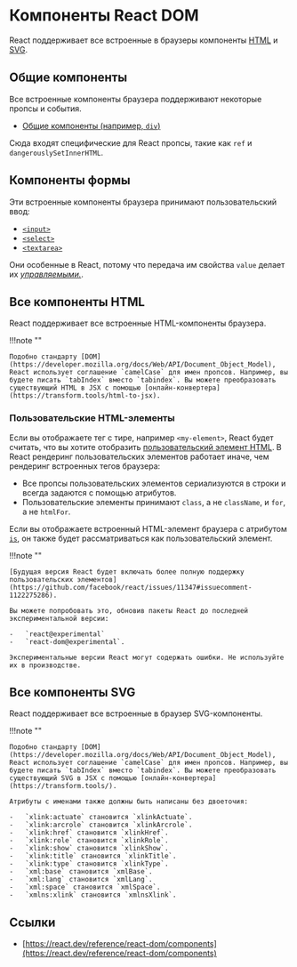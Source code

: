 # Компоненты React DOM

React поддерживает все встроенные в браузеры компоненты [HTML](https://hcdev.ru/html/) и [SVG](https://developer.mozilla.org/docs/Web/SVG/Element).

## Общие компоненты

Все встроенные компоненты браузера поддерживают некоторые пропсы и события.

-   [Общие компоненты (например, `div`)](components-common.md)

Сюда входят специфические для React пропсы, такие как `ref` и `dangerouslySetInnerHTML`.

## Компоненты формы

Эти встроенные компоненты браузера принимают пользовательский ввод:

-   [`<input>`](components-input.md)
-   [`<select>`](components-select.md)
-   [`<textarea>`](components-textarea.md)

Они особенные в React, потому что передача им свойства `value` делает их _[управляемыми.](components-input.md#controlling-an-input-with-a-state-variable)_.

## Все компоненты HTML

React поддерживает все встроенные HTML-компоненты браузера.

!!!note ""

    Подобно стандарту [DOM](https://developer.mozilla.org/docs/Web/API/Document_Object_Model), React использует соглашение `camelCase` для имен пропсов. Например, вы будете писать `tabIndex` вместо `tabindex`. Вы можете преобразовать существующий HTML в JSX с помощью [онлайн-конвертера](https://transform.tools/html-to-jsx).

### Пользовательские HTML-элементы

Если вы отображаете тег с тире, например `<my-element>`, React будет считать, что вы хотите отобразить [пользовательский элемент HTML](https://developer.mozilla.org/docs/Web/Web_Components/Using_custom_elements). В React рендеринг пользовательских элементов работает иначе, чем рендеринг встроенных тегов браузера:

-   Все пропсы пользовательских элементов сериализуются в строки и всегда задаются с помощью атрибутов.
-   Пользовательские элементы принимают `class`, а не `className`, и `for`, а не `htmlFor`.

Если вы отображаете встроенный HTML-элемент браузера с атрибутом [`is`](https://developer.mozilla.org/docs/Web/HTML/Global_attributes/is), он также будет рассматриваться как пользовательский элемент.

!!!note ""

    [Будущая версия React будет включать более полную поддержку пользовательских элементов](https://github.com/facebook/react/issues/11347#issuecomment-1122275286).

    Вы можете попробовать это, обновив пакеты React до последней экспериментальной версии:

    -   `react@experimental`
    -   `react-dom@experimental`.

    Экспериментальные версии React могут содержать ошибки. Не используйте их в производстве.

## Все компоненты SVG

React поддерживает все встроенные в браузер SVG-компоненты.

!!!note ""

    Подобно стандарту [DOM](https://developer.mozilla.org/docs/Web/API/Document_Object_Model), React использует соглашение `camelCase` для имен пропсов. Например, вы будете писать `tabIndex` вместо `tabindex`. Вы можете преобразовать существующий SVG в JSX с помощью [онлайн-конвертера](https://transform.tools/).

    Атрибуты с именами также должны быть написаны без двоеточия:

    -   `xlink:actuate` становится `xlinkActuate`.
    -   `xlink:arcrole` становится `xlinkArcrole`.
    -   `xlink:href` становится `xlinkHref`.
    -   `xlink:role` становится `xlinkRole`.
    -   `xlink:show` становится `xlinkShow`.
    -   `xlink:title` становится `xlinkTitle`.
    -   `xlink:type` становится `xlinkType`.
    -   `xml:base` становится `xmlBase`.
    -   `xml:lang` становится `xmlLang`.
    -   `xml:space` становится `xmlSpace`.
    -   `xmlns:xlink` становится `xmlnsXlink`.

## Ссылки

-   [https://react.dev/reference/react-dom/components](https://react.dev/reference/react-dom/components)
